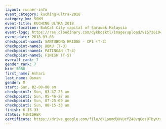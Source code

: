 ```yaml
--- 
layout: runner-info 
event_category: kuching-ultra-2018 
category_km: 50KM 
event-title: KUCHING ULTRA 2018 
event-location: BukCat City capital of Sarawak Malaysia 
event-logo: https://res.cloudinary.com/dykbosktl/image/upload/v1573619473/Logo/kuching-ultra-2018-logo_tlpvm5.png 
event-date: 2018-03-03 
checkpoint-name2: SANTUBONG BRIDGE - CP1 (T-2) 
checkpoint-name3: DBKU (T-3) 
checkpoint-name4: PATINGAN (T-4) 
checkpoint-name5: FINISH (T-5) 
overall_rank: 7
gender_rank: 7
bib: 5080
first_name: Ashari
last_name: Osman
gender: M
start: Sun, 02-00-00 am
checkpoint2: Sun, 03-47-23 am
checkpoint3: Sun, 05-46-27 am
checkpoint4: Sun, 07-25-09 am
checkpoint5: Sun, 08-15-33 am
finish: 6-15-33
status: FINISHER
certificate: https://drive.google.com/file/d/1smmd3XVUcfZ48vqCqz9TbyKtrKW2RbU8/view?usp=sharing","CERTIFICATE")
--- 
```

